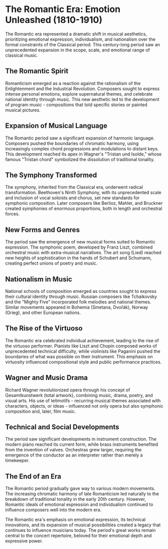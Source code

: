 # The Romantic Era: Emotion Unleashed (1810-1910)

The Romantic era represented a dramatic shift in musical aesthetics, prioritizing emotional expression, individualism, and nationalism over the formal constraints of the Classical period. This century-long period saw an unprecedented expansion in the scope, scale, and emotional range of classical music.

## The Romantic Spirit

Romanticism emerged as a reaction against the rationalism of the Enlightenment and the Industrial Revolution. Composers sought to express intense personal emotions, explore supernatural themes, and celebrate national identity through music. This new aesthetic led to the development of program music - compositions that told specific stories or painted musical pictures.

## Expansion of Musical Language

The Romantic period saw a significant expansion of harmonic language. Composers pushed the boundaries of chromatic harmony, using increasingly complex chord progressions and modulations to distant keys. This development reached its apex in Wagner's "Tristan und Isolde," whose famous "Tristan chord" symbolized the dissolution of traditional tonality.

## The Symphony Transformed

The symphony, inherited from the Classical era, underwent radical transformation. Beethoven's Ninth Symphony, with its unprecedented scale and inclusion of vocal soloists and chorus, set new standards for symphonic composition. Later composers like Berlioz, Mahler, and Bruckner created symphonies of enormous proportions, both in length and orchestral forces.

## New Forms and Genres

The period saw the emergence of new musical forms suited to Romantic expression. The symphonic poem, developed by Franz Liszt, combined orchestral music with extra-musical narratives. The art song (Lied) reached new heights of sophistication in the hands of Schubert and Schumann, creating perfect unions of poetry and music.

## Nationalism in Music

National schools of composition emerged as countries sought to express their cultural identity through music. Russian composers like Tchaikovsky and the "Mighty Five" incorporated folk melodies and national themes. Similar movements appeared in Bohemia (Smetana, Dvořák), Norway (Grieg), and other European nations.

## The Rise of the Virtuoso

The Romantic era celebrated individual achievement, leading to the rise of the virtuoso performer. Pianists like Liszt and Chopin composed works of unprecedented technical difficulty, while violinists like Paganini pushed the boundaries of what was possible on their instrument. This emphasis on virtuosity influenced compositional style and public performance practices.

## Wagner and Music Drama

Richard Wagner revolutionized opera through his concept of Gesamtkunstwerk (total artwork), combining music, drama, poetry, and visual arts. His use of leitmotifs - recurring musical themes associated with characters, objects, or ideas - influenced not only opera but also symphonic composition and, later, film music.

## Technical and Social Developments

The period saw significant developments in instrument construction. The modern piano reached its current form, while brass instruments benefited from the invention of valves. Orchestras grew larger, requiring the emergence of the conductor as an interpreter rather than merely a timekeeper.

## The End of an Era

The Romantic period gradually gave way to various modern movements. The increasing chromatic harmony of late Romanticism led naturally to the breakdown of traditional tonality in the early 20th century. However, Romantic ideals of emotional expression and individualism continued to influence composers well into the modern era.

The Romantic era's emphasis on emotional expression, its technical innovations, and its expansion of musical possibilities created a legacy that continues to influence musicians today. The period's great works remain central to the concert repertoire, beloved for their emotional depth and expressive power.
